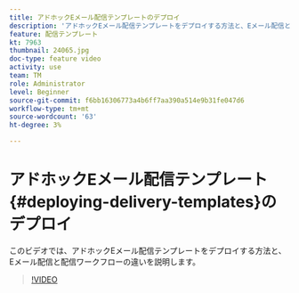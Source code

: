 ```yaml
---
title: アドホックEメール配信テンプレートのデプロイ
description: 'アドホックEメール配信テンプレートをデプロイする方法と、Eメール配信と配信ワークフローの違いについて説明します。 '
feature: 配信テンプレート
kt: 7963
thumbnail: 24065.jpg
doc-type: feature video
activity: use
team: TM
role: Administrator
level: Beginner
source-git-commit: f6bb16306773a4b6ff7aa390a514e9b31fe047d6
workflow-type: tm+mt
source-wordcount: '63'
ht-degree: 3%

---
```



# アドホックEメール配信テンプレート{#deploying-delivery-templates}のデプロイ

このビデオでは、アドホックEメール配信テンプレートをデプロイする方法と、Eメール配信と配信ワークフローの違いを説明します。

>[!VIDEO](https://video.tv.adobe.com/v/24065?quality=12)
